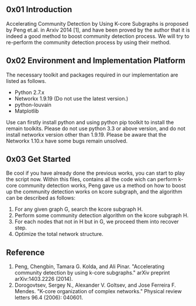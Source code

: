 ## 0x01 Introduction ##
Accelerating Community Detection by Using K-core Subgraphs is proposed by Peng et.al. in Arxiv 2014 [1], and have been proved by the author that it is indeed a good method to boost community detection process. We will try to re-perform the community detection process by using their method.

## 0x02 Environment and Implementation Platform ##
The necessary toolkit and packages required in our implementation are listed as follows.

* Python 2.7.x
* Networkx 1.9.19 (Do not use the latest version.)
* python-louvain
* Matplotlib

Use can firstly install python and using python pip toolkit to install the remain toolkits. Please do not use python 3.3 or above version, and do not install networkx version other than 1.9.19. Please be aware that the Networkx 1.10.x have some bugs remain unsolved.

## 0x03 Get Started ##
Be cool if you have already done the previous works, you can start to play the script now.
Within this files, contains all the code wich can perform k-core community detection works, Peng gave us a method on how to boost up the community detection works on kcore subgraph, and the algorithm can be described as follows:

1. For any given graph G, search the kcore subgraph H.
2. Perform some community detection algorithm on the kcore subgraph H.
3. For each nodes that not in H but in G, we proceed them into recover step.
4. Optimize the total network structure.

## Reference ##

1. Peng, Chengbin, Tamara G. Kolda, and Ali Pinar. "Accelerating community detection by using k-core subgraphs." arXiv preprint arXiv:1403.2226 (2014).
2. Dorogovtsev, Sergey N., Alexander V. Goltsev, and Jose Ferreira F. Mendes. "K-core organization of complex networks." Physical review letters 96.4 (2006): 040601.






